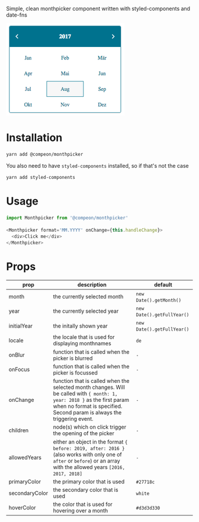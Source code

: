 Simple, clean monthpicker component written with styled-components and date-fns

![Screenshot](screenshot.png)

# Installation

```bash
yarn add @compeon/monthpicker
```

You also need to have `styled-components` installed, so if that's not the case
```bash
yarn add styled-components
```

# Usage

```js
import Monthpicker from '@compeon/monthpicker'

<Monthpicker format='MM.YYYY' onChange={this.handleChange}>
  <div>Click me</div>
</Monthpicker>
```

# Props

prop | description | default
------------ | ------------- | -------------
month | the currently selected month | `new Date().getMonth()`
year | the currently selected year | `new Date().getFullYear()`
initialYear | the initally shown year | `new Date().getFullYear()`
locale | the locale that is used for displaying monthnames | `de`
onBlur | function that is called when the picker is blurred | `-`
onFocus | function that is called when the picker is focussed | `-`
onChange | function that is called when the selected month changes. Will be called with `{ month: 1, year: 2018 }` as the first param when no format is specified. Second param is always the triggering event. | `-`
children | node(s) which on click trigger the opening of the picker | `-`
allowedYears | either an object in the format `{ before: 2019, after: 2016 }` (also works with only one of `after` or `before`) or an array with the allowed years `[2016, 2017, 2018]` | `-`
primaryColor | the primary color that is used | `#27718c`
secondaryColor | the secondary color that is used | `white`
hoverColor | the color that is used for hovering over a month | `#d3d3d330`

